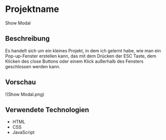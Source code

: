 # Projektname

Show Modal

## Beschreibung

Es handelt sich um ein kleines Projekt, in dem ich gelernt habe, wie man ein Pop-up-Fenster erstellen kann, das mit dem Drücken der ESC Taste, dem Klicken des close Buttons oder einem Klick außerhalb des Fensters geschlossen werden kann.
## Vorschau

!(Show Modal.png)

## Verwendete Technologien

- HTML
- CSS
- JavaScript
